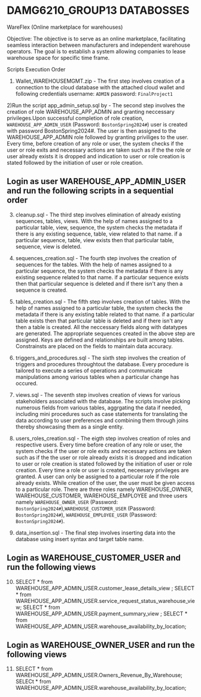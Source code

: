 # DAMG6210_GROUP13 DATABOSSES

WareFlex (Online marketplace for warehouses)

Objective: The objective is to serve as an online marketplace, facilitating seamless interaction between manufacturers and independent warehouse operators. The goal is to establish a system allowing companies to lease warehouse space for specific time frame.

Scripts Execution Order

1) Wallet_WAREHOUSEMGMT.zip - The first step involves creation of a connection to the cloud database with the attached cloud wallet and following credentials 
username: `ADMIN` 
password: `FinalProject1`

2)Run the script app_admin_setup.sql by  - The second step involves the creation of role WAREHOUSE_APP_ADMIN and granting neccessary privileges.Upon successful completion of role creation, `WAREHOUSE_APP_ADMIN_USER` (Password: `BostonSpring2024#`)  user is created with password BostonSpring2024#. The user is then assigned to the WAREHOUSE_APP_ADMIN role followed by granting priviliges to the user. Every time, before creation of any role or user, the system checks if the user or role exits and necessary actions are taken such as if the the role or user already exists it is dropped and indication to user or role creation is stated followed by the initiation of user or role creation.

## Login as user WAREHOUSE_APP_ADMIN_USER and run the following scripts in a sequential order
3) cleanup.sql - The third step involves elimination of already existing sequences, tables, views. With the help of names assigned to a particular table, view, sequence, the system checks the metadata if there is any existing sequence, table, view related to that name. if a particular sequence, table, view exists then that particular table, sequence, view is deleted.

4) sequences_creation.sql - The fourth step involves the creation of sequences for the tables. With the help of names assigned to a particular sequence, the system checks the metadata if there is any existing sequence related to that name. if a particular sequence exists then that particular sequence is deleted and if there isn't any then a sequence is created.

5) tables_creation.sql - The fifth step involves creation of tables. With the help of names assigned to a particular table, the system checks the metadata if there is any existing table related to that name. if a particular table exists then that particular table is deleted and if there isn't any then a table is created. All the neccessary fields along with datatypes are generated. The appropriate sequences created in the above step are assigned. Keys are defined and relationships are built among tables. Constrainsts are placed on the fields to maintain data accuracy.

6) triggers_and_procedures.sql - The sixth step involves the creation of triggers and procedures throughtout the database. Every procedure is tailored to execute a series of operations and communicate manipulations among various tables when a particular change has occured. 

7) views.sql - The seventh step involves creation of views for various stakeholders associated with the database. The scripts involve picking numerous fields from various tables, aggrgating the data if needed, including mini procedures such as case statements for translating the data according to user preferences and combining them through joins thereby showcasing them as a single entity. 

8) users_roles_creation.sql - The eigth step involves creation of roles and respective users. Every time before creation of any role or user, the system checks if the user or role exits and necessary actions are taken such as if the the user or role already exists it is dropped and indication to user or role creation is stated followed by the initiation of user or role creation. Every time a role or user is created, neceesary privileges are granted. A user can only be assigned to a particular role if the role already exists. While creation of the user, the user must be given access to a particular role. There are three roles namely WAREHOUSE_OWNER, WAREHOUSE_CUSTOMER, WAREHOUSE_EMPLOYEE and three users namely `WAREHOUSE_OWNER_USER` (Password: `BostonSpring2024#`),`WAREHOUSE_CUSTOMER_USER` (Password: `BostonSpring2024#`), `WAREHOUSE_EMPLOYEE_USER` (Password: `BostonSpring2024#`).

9) data_insertion.sql - The final step involves inserting data into the database using insert syntax and target table name.

## Login as  WAREHOUSE_CUSTOMER_USER and run the following views

10) SELECT * from WAREHOUSE_APP_ADMIN_USER.customer_lease_details_view ;
    SELECT * from WAREHOUSE_APP_ADMIN_USER.service_request_status_warehouse_view;
    SELECT * from WAREHOUSE_APP_ADMIN_USER.payment_summary_view ;
    SELECT * from WAREHOUSE_APP_ADMIN_USER.warehouse_availability_by_location;

## Login as  WAREHOUSE_OWNER_USER and run the following views

11) SELECT * from WAREHOUSE_APP_ADMIN_USER.Owners_Revenue_By_Warehouse;
    SELECt * from WAREHOUSE_APP_ADMIN_USER.warehouse_availability_by_location;
